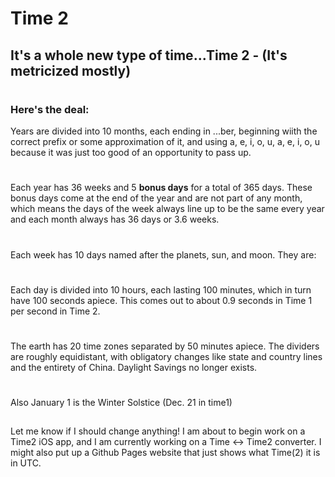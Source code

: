 # Time 2
## It's a whole new type of time...Time 2 - (It's metricized mostly)
#
### Here's the deal:
Years are divided into 10 months, each ending in ...ber, beginning wiith the correct prefix or some approximation of it, and using a, e, i, o, u, a, e, i, o, u because it was just too good of an opportunity to pass up.
#
Each year has 36 weeks and 5 **bonus days** for a total of 365 days. These bonus days come at the end of the year and are not part of any month, which means the days of the week always line up to be the same every year and each month always has 36 days or 3.6 weeks.
#
Each week has 10 days named after the planets, sun, and moon. They are: 
#
Each day is divided into 10 hours, each lasting 100 minutes, which in turn have 100 seconds apiece. This comes out to about 0.9 seconds in Time 1 per second in Time 2.
#
The earth has 20 time zones separated by 50 minutes apiece. The dividers are roughly equidistant, with obligatory changes like state and country lines and the entirety of China. Daylight Savings no longer exists.
#
Also January 1 is the Winter Solstice (Dec. 21 in time1)
##
Let me know if I should change anything! I am about to begin work on a Time2 iOS app, and I am currently working on a Time <-> Time2 converter. I might also put up a Github Pages website that just shows what Time(2) it is in UTC.
